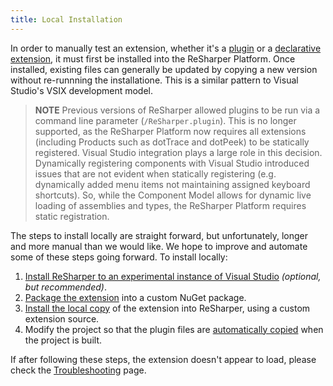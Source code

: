 ```yaml
---
title: Local Installation
---
```


In order to manually test an extension, whether it's a [plugin](/Extensions/CompiledExtensions.md) or a [declarative extension](/Extensions/DeclarativeExtensions.md), it must first be installed into the ReSharper Platform. Once installed, existing files can generally be updated by copying a new version without re-runnning the installatione. This is a similar pattern to Visual Studio's VSIX development model.

> **NOTE** Previous versions of ReSharper allowed plugins to be run via a command line parameter (`/ReSharper.plugin`). This is no longer supported, as the ReSharper Platform now requires all extensions (including Products such as dotTrace and dotPeek) to be statically registered. Visual Studio integration plays a large role in this decision. Dynamically registering components with Visual Studio introduced issues that are not evident when statically registering (e.g. dynamically added menu items not maintaining assigned keyboard shortcuts). So, while the Component Model allows for dynamic live loading of assemblies and types, the ReSharper Platform requires static registration.

The steps to install locally are straight forward, but unfortunately, longer and more manual than we would like. We hope to improve and automate some of these steps going forward. To install locally:

1. [Install ReSharper to an experimental instance of Visual Studio](LocalInstallation/ExperimentalInstance.md) *(optional, but recommended)*.
2. [Package the extension](LocalInstallation/Packaging.md) into a custom NuGet package.
3. [Install the local copy](LocalInstallation/InstallCustomSource.md) of the extension into ReSharper, using a custom extension source.
4. Modify the project so that the plugin files are [automatically copied](LocalInstallation/CopyOnBuild.md) when the project is built.

If after following these steps, the extension doesn't appear to load, please check the [Troubleshooting](/Extensions/Troubleshooting.md) page.
